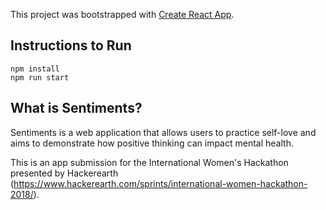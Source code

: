 This project was bootstrapped with [Create React App](https://github.com/facebookincubator/create-react-app).

## Instructions to Run

```
npm install
npm run start
```
## What is Sentiments?
Sentiments is a web application that allows users to practice self-love and aims to demonstrate how positive thinking can impact mental health.

This is an app submission for the International Women's Hackathon presented by Hackerearth (https://www.hackerearth.com/sprints/international-women-hackathon-2018/).
